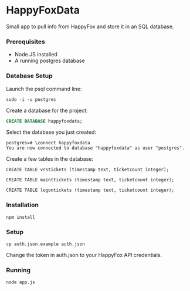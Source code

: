 # HappyFoxData

Small app to pull info from HappyFox and store it in an SQL database.

### Prerequisites

* Node.JS installed
* A running postgres database 

### Database Setup

Launch the psql command line:

`sudo -i -u postgres`

Create a database for the project:

```sql
CREATE DATABASE happyfoxdata;
```

Select the database you just created:

```
postgres=# \connect happyfoxdata
You are now connected to database "happyfoxdata" as user "postgres".
```

Create a few tables in the database:

```
CREATE TABLE vrstickets (timestamp text, ticketcount integer);
```

```
CREATE TABLE mainttickets (timestamp text, ticketcount integer);
```


```
CREATE TABLE logontickets (timestamp text, ticketcount integer);
```

### Installation

`npm install`

### Setup

`cp auth.json.example auth.json`

Change the token in auth.json to your HappyFox API credentials.

### Running

`node app.js`
